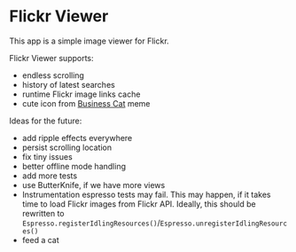 Flickr Viewer
=============

This app is a simple image viewer for Flickr.

Flickr Viewer supports:
* endless scrolling
* history of latest searches
* runtime Flickr image links cache
* cute icon from [Business Cat](http://knowyourmeme.com/memes/business-cat) meme

Ideas for the future:
- add ripple effects everywhere
- persist scrolling location
- fix tiny issues
- better offline mode handling
- add more tests
- use ButterKnife, if we have more views
- Instrumentation espresso tests may fail. This may happen, if it takes time to load Flickr images from Flickr API. Ideally, this should be rewritten to `Espresso.registerIdlingResources()`/`Espresso.unregisterIdlingResources()`
- feed a cat
